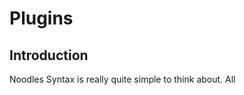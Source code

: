 Plugins
========================
Introduction
------------
Noodles Syntax is really quite simple to think about. All